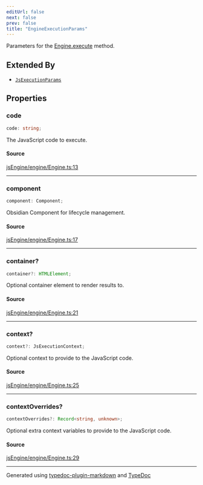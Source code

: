 ```yaml
---
editUrl: false
next: false
prev: false
title: "EngineExecutionParams"
---
```


Parameters for the [Engine.execute](/obsidian-js-engine-plugin-docs/api/engine/engine/classes/engine/#execute) method.

## Extended By

- [`JsExecutionParams`](/obsidian-js-engine-plugin-docs/api/engine/jsexecution/interfaces/jsexecutionparams/)

## Properties

### code

```ts
code: string;
```

The JavaScript code to execute.

#### Source

[jsEngine/engine/Engine.ts:13](https://github.com/mProjectsCode/obsidian-js-engine-plugin/blob/0278a4c/jsEngine/engine/Engine.ts#L13)

***

### component

```ts
component: Component;
```

Obsidian Component for lifecycle management.

#### Source

[jsEngine/engine/Engine.ts:17](https://github.com/mProjectsCode/obsidian-js-engine-plugin/blob/0278a4c/jsEngine/engine/Engine.ts#L17)

***

### container?

```ts
container?: HTMLElement;
```

Optional container element to render results to.

#### Source

[jsEngine/engine/Engine.ts:21](https://github.com/mProjectsCode/obsidian-js-engine-plugin/blob/0278a4c/jsEngine/engine/Engine.ts#L21)

***

### context?

```ts
context?: JsExecutionContext;
```

Optional context to provide to the JavaScript code.

#### Source

[jsEngine/engine/Engine.ts:25](https://github.com/mProjectsCode/obsidian-js-engine-plugin/blob/0278a4c/jsEngine/engine/Engine.ts#L25)

***

### contextOverrides?

```ts
contextOverrides?: Record<string, unknown>;
```

Optional extra context variables to provide to the JavaScript code.

#### Source

[jsEngine/engine/Engine.ts:29](https://github.com/mProjectsCode/obsidian-js-engine-plugin/blob/0278a4c/jsEngine/engine/Engine.ts#L29)

***

Generated using [typedoc-plugin-markdown](https://www.npmjs.com/package/typedoc-plugin-markdown) and [TypeDoc](https://typedoc.org/)
